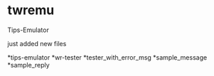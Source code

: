 # twremu
Tips-Emulator

just added new files

*tips-emulator
*wr-tester
*tester_with_error_msg
*sample_message
*sample_reply
